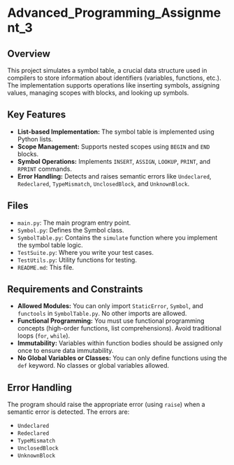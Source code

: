 # Advanced_Programming_Assignment_3

## Overview

This project simulates a symbol table, a crucial data structure used in compilers to store information about identifiers (variables, functions, etc.). The implementation supports operations like inserting symbols, assigning values, managing scopes with blocks, and looking up symbols.

## Key Features

*   **List-based Implementation:** The symbol table is implemented using Python lists.
*   **Scope Management:** Supports nested scopes using `BEGIN` and `END` blocks.
*   **Symbol Operations:** Implements `INSERT`, `ASSIGN`, `LOOKUP`, `PRINT`, and `RPRINT` commands.
*   **Error Handling:** Detects and raises semantic errors like `Undeclared`, `Redeclared`, `TypeMismatch`, `UnclosedBlock`, and `UnknownBlock`.

## Files

*   `main.py`: The main program entry point.
*   `Symbol.py`: Defines the Symbol class.
*   `SymbolTable.py`: Contains the `simulate` function where you implement the symbol table logic.
*   `TestSuite.py`:  Where you write your test cases.
*   `TestUtils.py`: Utility functions for testing.
*   `README.md`: This file.

## Requirements and Constraints

*   **Allowed Modules:** You can only import `StaticError`, `Symbol`, and `functools` in `SymbolTable.py`. No other imports are allowed.
*   **Functional Programming:** You must use functional programming concepts (high-order functions, list comprehensions).  Avoid traditional loops (`for`, `while`).
*   **Immutability:**  Variables within function bodies should be assigned only once to ensure data immutability.
*   **No Global Variables or Classes:** You can only define functions using the `def` keyword. No classes or global variables allowed.

## Error Handling

The program should raise the appropriate error (using `raise`) when a semantic error is detected. The errors are:

*   `Undeclared`
*   `Redeclared`
*   `TypeMismatch`
*   `UnclosedBlock`
*   `UnknownBlock`

